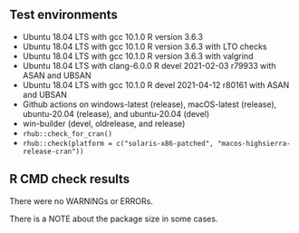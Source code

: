 ## Test environments
* Ubuntu 18.04 LTS with gcc 10.1.0
  R version 3.6.3
* Ubuntu 18.04 LTS with gcc 10.1.0
  R version 3.6.3 with LTO checks
* Ubuntu 18.04 LTS with gcc 10.1.0
  R version 3.6.3 with valgrind
* Ubuntu 18.04 LTS with clang-6.0.0
  R devel 2021-02-03 r79933 with ASAN and UBSAN
* Ubuntu 18.04 LTS with gcc 10.1.0
  R devel 2021-04-12 r80161 with ASAN and UBSAN
* Github actions on windows-latest (release), macOS-latest (release), 
  ubuntu-20.04 (release), and ubuntu-20.04 (devel)
* win-builder (devel, oldrelease, and release)
* `rhub::check_for_cran()`
* `rhub::check(platform = c("solaris-x86-patched", "macos-highsierra-release-cran"))`
  
## R CMD check results
There were no WARNINGs or ERRORs.

There is a NOTE about the package size in some cases.
